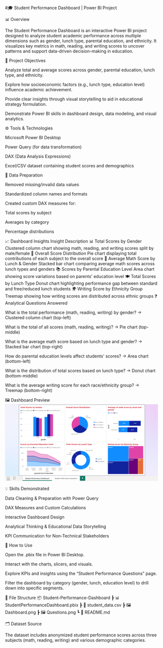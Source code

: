 #🎓 Student Performance Dashboard | Power BI Project

📊 Overview

The Student Performance Dashboard is an interactive Power BI project designed to analyze student academic performance across multiple dimensions such as gender, lunch type, parental education, and ethnicity.
It visualizes key metrics in math, reading, and writing scores to uncover patterns and support data-driven decision-making in education.

🎯 Project Objectives

Analyze total and average scores across gender, parental education, lunch type, and ethnicity.

Explore how socioeconomic factors (e.g., lunch type, education level) influence academic achievement.

Provide clear insights through visual storytelling to aid in educational strategy formulation.

Demonstrate Power BI skills in dashboard design, data modeling, and visual analytics.

⚙️ Tools & Technologies

Microsoft Power BI Desktop

Power Query (for data transformation)

DAX (Data Analysis Expressions)

Excel/CSV dataset containing student scores and demographics

🧹 Data Preparation

Removed missing/invalid data values

Standardized column names and formats

Created custom DAX measures for:

Total scores by subject

Averages by category

Percentage distributions

📈 Dashboard Insights
Insight	Description
📊 Total Scores by Gender	Clustered column chart showing math, reading, and writing scores split by male/female
🥧 Overall Score Distribution	Pie chart displaying total contributions of each subject to the overall score
📶 Average Math Score by Lunch & Gender	Stacked bar chart comparing average math scores across lunch types and genders
📚 Scores by Parental Education Level	Area chart showing score variations based on parents' education level
🍽️ Total Scores by Lunch Type	Donut chart highlighting performance gap between standard and free/reduced lunch students
🌍 Writing Score by Ethnicity Group	Treemap showing how writing scores are distributed across ethnic groups
❓ Analytical Questions Answered

What is the total performance (math, reading, writing) by gender?
→ Clustered column chart (top-left)

What is the total of all scores (math, reading, writing)?
→ Pie chart (top-middle)

What is the average math score based on lunch type and gender?
→ Stacked bar chart (top-right)

How do parental education levels affect students' scores?
→ Area chart (bottom-left)

What is the distribution of total scores based on lunch type?
→ Donut chart (bottom-middle)

What is the average writing score for each race/ethnicity group?
→ Treemap (bottom-right)

🖼️ Dashboard Preview
![Dashboard Preview](https://github.com/Salmaraafat/Students-Performance/blob/main/Visualization/Dashboard.png?raw=true)

💡 Skills Demonstrated

Data Cleaning & Preparation with Power Query

DAX Measures and Custom Calculations

Interactive Dashboard Design

Analytical Thinking & Educational Data Storytelling

KPI Communication for Non-Technical Stakeholders

🚀 How to Use

Open the .pbix file in Power BI Desktop.

Interact with the charts, slicers, and visuals.

Explore KPIs and insights using the “Student Performance Questions” page.

Filter the dashboard by category (gender, lunch, education level) to drill down into specific segments.

📁 File Structure
📦 Student-Performance-Dashboard
 ┣ 📊 StudentPerformanceDashboard.pbix
 ┣ 📄 student_data.csv
 ┣ 🖼️ Dashboard.png
 ┣ 🖼️ Questions.png
 ┗ 📄 README.md

🗂️ Dataset Source

The dataset includes anonymized student performance scores across three subjects (math, reading, writing) and various demographic categories.
